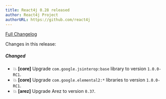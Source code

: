 ```yaml
---
title: React4j 0.28 released
author: React4j Project
authorURL: https://github.com/react4j
---
```


[Full Changelog](https://github.com/react4j/react4j/compare/v0.27...v0.28)

Changes in this release:

##### Changed
* 💥 **\[core\]** Upgrade `com.google.jsinterop:base` library to version `1.0.0-RC1`.
* 💥 **\[core\]** Upgrade `com.google.elemental2:*` libraries to version `1.0.0-RC1`.
* 💥 **\[arez\]** Upgrade Arez to version `0.37`.
